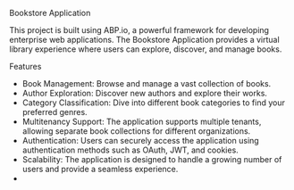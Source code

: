 Bookstore Application

This project is built using ABP.io, a powerful framework for developing enterprise web applications.
The Bookstore Application provides a virtual library experience where users can explore, discover, and manage books.

Features

- Book Management: Browse and manage a vast collection of books.
- Author Exploration: Discover new authors and explore their works.
- Category Classification: Dive into different book categories to find your preferred genres.
- Multitenancy Support: The application supports multiple tenants, allowing separate book collections for different organizations.
- Authentication: Users can securely access the application using authentication methods such as OAuth, JWT, and cookies.
- Scalability: The application is designed to handle a growing number of users and provide a seamless experience.
-
